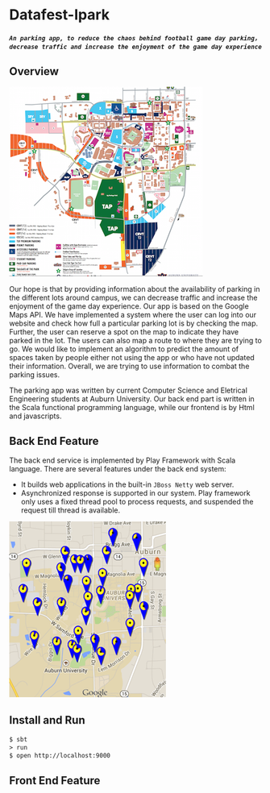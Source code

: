 # Datafest-Ipark

##### `An parking app, to reduce the chaos behind football game day parking，decrease traffic and increase the enjoyment of the game day experience`

## Overview
![image](app/assets/images/gameday.png)

Our hope is that by providing information about the availability of parking in the different lots around campus, we can decrease traffic and increase the enjoyment of the game day experience. Our app is based on the Google Maps API. We have implemented a system where the user can log into our website and check how full a particular parking lot is by checking the map. Further, the user can reserve a spot on the map to indicate they have parked in the lot. The users can also map a route to where they are trying to go. We would like to implement an algorithm to predict the amount of spaces taken by people either not using the app or who have not updated their information. Overall, we  are trying to use information to combat the parking issues.

The parking app was written by current Computer Science and Eletrical Engineering students at Auburn University. Our back end part is written in the Scala functional programming language, while our frontend is by Html and javascripts. 

## Back End Feature
The back end service is implemented by Play Framework with Scala language. There are several features under the back end system:

* It builds web applications in the built-in `JBoss Netty` web server.
* Asynchronized response is supported in our system. Play framework only uses a fixed thread pool to process requests, and suspended the request till thread is available.

![image](app/assets/images/fig2.png)

## Install and Run

```
$ sbt
> run
$ open http://localhost:9000
```


## Front End Feature
